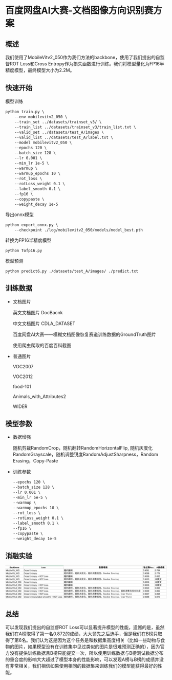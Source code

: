 # 百度网盘AI大赛-文档图像方向识别赛方案

## 概述
我们使用了MobileVitv2_050作为我们方法的backbone，使用了我们提出的自监督ROT Loss和Cross Entropy作为损失函数进行训练。我们将模型量化为FP16半精度模型，最终模型大小为2.2M。

## 快速开始
模型训练

~~~
python train.py \
    --env mobilevitv2_050 \
    --train_set ../datasets/trainset_v3/ \
    --train_list ../datasets/trainset_v3/train_list.txt \
    --valid_set ../datasets/test_A/images \
    --valid_list ../datasets/test_A/label.txt \
    --model mobilevitv2_050 \
    --epochs 120 \
    --batch_size 128 \
    --lr 0.001 \
    --min_lr 1e-5 \
    --warmup \
    --warmup_epochs 10 \
    --rot_loss \
    --rotLoss_weight 0.1 \
    --label_smooth 0.1 \
    --fp16 \
    --copypaste \
    --weight_decay 1e-5 
~~~

导出onnx模型
~~~
python export_onnx.py \
    --checkpoint ./log/mobilevitv2_050/models/model_best.pth
~~~

转换为FP16半精度模型
~~~
python Tofp16.py
~~~

模型预测
~~~
python predict6.py ./datasets/test_A/images/ ./predict.txt
~~~

## 训练数据
+ 文档图片

    英文文档图片 DocBacnk
    
    中文文档图片 CDLA_DATASET

    百度网盘AI大赛——模糊文档图像恢复赛道训练数据的GroundTruth图片

    使用爬虫爬取的百度百科截图
+ 普通图片

    VOC2007
    
    VOC2012
    
    food-101
    
    Animals_with_Attributes2
    
    WIDER

## 模型参数
+ 数据增强

    随机剪裁RandomCrop，随机翻转RandomHorizontalFlip, 随机灰度化RandomGrayscale，随机调整锐度RandomAdjustSharpness，Random Erasing，Copy-Paste

+ 训练参数
    ~~~
    --epochs 120 \
    --batch_size 128 \
    --lr 0.001 \
    --min_lr 5e-5 \
    --warmup \
    --warmup_epochs 10 \
    --rot_loss \
    --rotLoss_weight 0.1 \
    --label_smooth 0.1 \
    --fp16 \
    --copypaste \
    --weight_decay 1e-5 
    ~~~

## 消融实验
<div align="center">
  <img src="ablation.png" >
</div>

## 总结
可以发现我们提出的自监督ROT Loss可以显著提升模型的性能，遗憾的是，虽然我们在A榜取得了第一名0.872的成绩，大大领先之后选手，但是我们在B榜只取得了第6名。我们认为这是因为这个任务是和数据集高度相关（比如一些动物与食物的图片，如果模型没有在训练集中见过类似的图片是很难预测正确的），因为官方没有提供训练数据且B榜只能提交一次，所以使用训练数据与B榜测试数据分布的重合度的影响大大超过了模型本身的性能影响，可以发现A榜与B榜的成绩并没有非常相关，我们相信如果使用相同的数据集来训练我们的模型能获得最好的性能。